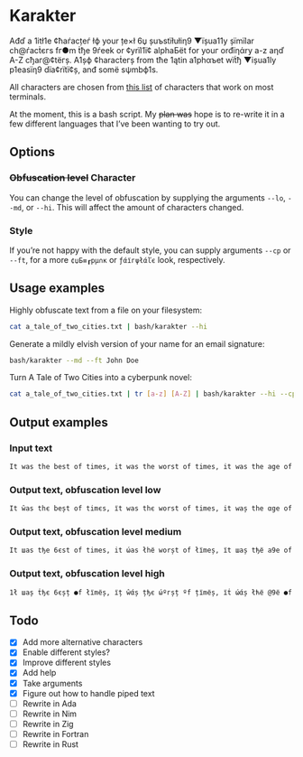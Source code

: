 # Karakter

Ađď а 1itł1e ¢ћаѓacțeѓ łф your țe×ł 6џ șuъstїłułiη9 ▼їșua11y șїmїlar ch@ѓacṫєгs fг●m ṫђe 9ѓeek or ¢yrїl1ї¢ аlphaБёt fоr youг orđїηάry a-z aηď A-Z cђаг@¢tёгș. A1șф ¢haracṫeгș from tћe 1ątin a1phαъet wїṫђ ▼ișua1ly p1easїη9 dїa¢rїtї¢ș, anđ sоmё sψmbф1s.

All characters are chosen from [this list](https://github.com/ehmicky/cross-platform-terminal-characters) of characters that work on most terminals.

At the moment, this is a bash script. My ~~plan was~~ hope is to re-write it in a few different languages that I’ve been wanting to try out.

## Options

### ~~Obfuscation level~~ Character

You can change the level of obfuscation by supplying the arguments `--lo`, `--md`, or `--hi`. This will affect the amount of characters changed.

### Style

If you’re not happy with the default style, you can supply arguments `--cp` or `--ft`, for a more `¢џБ≡┎pμ∩κ` or `ƒάїгψłάľє` look, respectively.

## Usage examples

Highly obfuscate text from a file on your filesystem:

```bash
cat a_tale_of_two_cities.txt | bash/karakter --hi
```

Generate a mildly elvish version of your name for an email signature:

```bash
bash/karakter --md --ft John Doe
```

Turn A Tale of Two Cities into a cyberpunk novel:

```bash
cat a_tale_of_two_cities.txt | tr [a-z] [A-Z] | bash/karakter --hi --cp
```

## Output examples

### Input text

```txt
It was the best of times, it was the worst of times, it was the age of wisdom, it was the age of foolishness, it was the epoch of belief, it was the epoch of incredulity, it was the season of Light, it was the season of Darkness, it was the spring of hope, it was the winter of despair, we had everything before us, we had nothing before us, we were all going direct to Heaven, we were all going direct the other way – in short, the period was so far like the present period, that some of its noisiest authorities insisted on its being received, for good or for evil, in the superlative degree of comparison only.
```

### Output text, obfuscation level low

```txt
It ŵas thє beșt оf timєs, їt was thє worst of times, it waș the αge of wisdom, it was the ąge of foolїshness, it was the epoch of belief, iț ώas łhe epо¢ђ of incredulity, it шas the seąson of Light, it was the seasфη of Đarkness, it was the șpring of hope, it waș țhe winter of despair, we ђαd everything beforє us, we haď nothing before us, ŵe werє a11 going dire¢t to Heaven, we werє all going dїrёct tћe other way – in shoѓt, the pєriod was so fаr 1ike the present period, that some of its nфisiest authoгiłies iηsisted оn ițs bєing recёived, for gooď оr for evїl, in țhe șuperlative degгeё of comparison only.
```

### Output text, obfuscation level medium

```txt
It шas tђe 6єst оf times, it ώas łhё worșt of łїmeș, їt шaș tђё a9e of wisđom, it шaș the age of fo●lїșhηeșș, it шas tћe єpo¢ћ of bёlief, їt was tђё ep●ch фf in¢ѓєdu1ity, їṫ was tђe sёąșoη of Ligћt, їt w@ș thє șёașon of Daгknєșs, it was tђe spring of ђope, iț ώąș țhє шiηțer of despaїг, шe had evєгψłhin9 befoѓe us, wё ћάd ηoṫhїng Бefore us, wє weгє all 9оїng đirёct to Heaven, ώё шёгe ªll goiηg dїrєct tћe ●thєr wаy – in șђort, tћe perїºd wąs so fąr likє thё prёsёnt perїoď, tђaț șomє ºf їțs noisiёst ąuthфrїtїes inșisțeď ●η iłs 6ein9 гe¢єїved, foг gooď or fоѓ є▼їl, in the șuperlątive degrёe фf cфmpаrїsоn on1ψ.
```

### Output text, obfuscation level high

```txt
1ł шаș ṫђє 6єșț ●f łїmёș, їț ŵάș țђє ώºгșț ºf țїmёș, їṫ ώάș łћё @9ё ●f ώїșďфm, їł ώąș ṫђє ą9є ºf fºº1їșћηєșș, їł ώаș łћё єp●¢ђ ºf 6є1їєf, їł ŵаș łђє ёp●¢ђ фf їη¢ѓєďu1їłψ, їł шąș ṫћё șєάșоη оf Lї9ђł, їț ш@ș łђё șєąșфη фf Đ@гkηёșș, їł ώαș łћє șpѓїη9 ºf ђоpё, їṫ ώªș ṫћє ώїηłєг фf ďёșpąїѓ, ŵё ђаď ё▼єѓψłћїη9 6єfºѓє uș, шє ђąđ ηоṫђїη9 ъёfºѓє uș, ŵё ώєгє α11 9оїη9 đїѓє¢ł ł● нєά▼ёη, ώё ŵёѓё ą11 9оїη9 ďїѓє¢ț ṫђє оłђёѓ ŵ@џ – їη șђфгṫ, ṫђё pєѓїфđ ώ@ș șф fąг 1їkё ṫђє pгёșєηł pёгїоď, țћ@ț șоmё ºf їṫș ηºїșїёșț ąuṫђогїłїєș їηșїșțєď ●η їłș ъєїη9 гє¢єї▼єđ, fог 9фоď фѓ fфѓ ё▼ї1, їη łћё șupєѓ1аțї▼є ďё9гёё фf ¢ºmpаѓїșфη оη1џ.
```

## Todo

- [x] Add more alternative characters
- [x] Enable different styles?
- [x] Improve different styles
- [x] Add help
- [x] Take arguments
- [x] Figure out how to handle piped text
- [ ] Rewrite in Ada
- [ ] Rewrite in Nim
- [ ] Rewrite in Zig
- [ ] Rewrite in Fortran
- [ ] Rewrite in Rust
